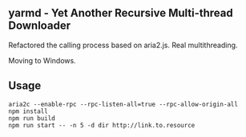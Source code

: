yarmd - Yet Another Recursive Multi-thread Downloader
---

Refactored the calling process based on aria2.js. Real multithreading.

Moving to Windows.

Usage
---

```shell
aria2c --enable-rpc --rpc-listen-all=true --rpc-allow-origin-all
npm install
npm run build
npm run start -- -n 5 -d dir http://link.to.resource
```
